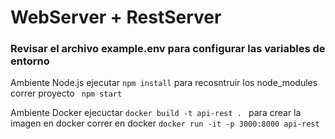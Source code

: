 # WebServer + RestServer
### Revisar el archivo example.env para configurar las variables de entorno

Ambiente Node.js
ejecutar ```npm install``` para recosntruir los node_modules
correr proyecto ``` npm start``` 

Ambiente Docker
ejecuctar ```docker build -t api-rest . ``` para crear la imagen en docker
correr en docker ```docker run -it -p 3000:8000 api-rest ```  
